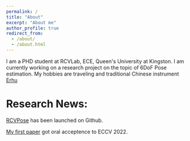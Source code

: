 ```yaml
---
permalink: /
title: "About"
excerpt: "About me"
author_profile: true
redirect_from: 
  - /about/
  - /about.html
---
```


I am a PHD student at RCVLab, ECE, Queen's University at Kingston. I am currently working on a research project on the topic of 6DoF Pose estimation. My hobbies are traveling and traditional Chinese instrument [Erhu](https://en.wikipedia.org/wiki/Erhu)


Research News:
===
[RCVPose](https://github.com/aaronWool/rcvpose) has been launched on Github.

[My first paper](https://aaronwool.github.io/publication/rcvpose) got oral acceptence to ECCV 2022.